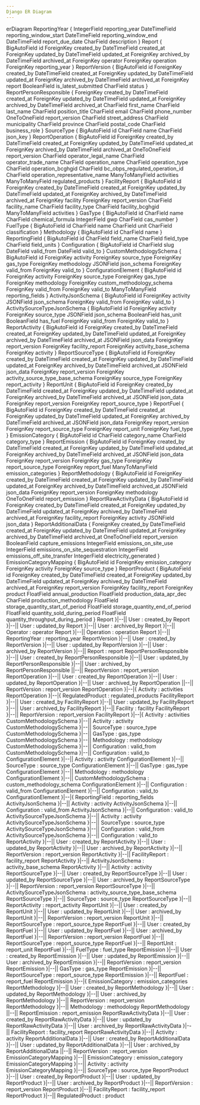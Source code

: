 ```yaml
---
Django ER Diagram
---
```

erDiagram
ReportingYear {
    IntegerField reporting_year
    DateTimeField reporting_window_start
    DateTimeField reporting_window_end
    DateTimeField report_due_date
    CharField description
}
Report {
    BigAutoField id
    ForeignKey created_by
    DateTimeField created_at
    ForeignKey updated_by
    DateTimeField updated_at
    ForeignKey archived_by
    DateTimeField archived_at
    ForeignKey operator
    ForeignKey operation
    ForeignKey reporting_year
}
ReportVersion {
    BigAutoField id
    ForeignKey created_by
    DateTimeField created_at
    ForeignKey updated_by
    DateTimeField updated_at
    ForeignKey archived_by
    DateTimeField archived_at
    ForeignKey report
    BooleanField is_latest_submitted
    CharField status
}
ReportPersonResponsible {
    ForeignKey created_by
    DateTimeField created_at
    ForeignKey updated_by
    DateTimeField updated_at
    ForeignKey archived_by
    DateTimeField archived_at
    CharField first_name
    CharField last_name
    CharField position_title
    CharField email
    CharField phone_number
    OneToOneField report_version
    CharField street_address
    CharField municipality
    CharField province
    CharField postal_code
    CharField business_role
}
SourceType {
    BigAutoField id
    CharField name
    CharField json_key
}
ReportOperation {
    BigAutoField id
    ForeignKey created_by
    DateTimeField created_at
    ForeignKey updated_by
    DateTimeField updated_at
    ForeignKey archived_by
    DateTimeField archived_at
    OneToOneField report_version
    CharField operator_legal_name
    CharField operator_trade_name
    CharField operation_name
    CharField operation_type
    CharField operation_bcghgid
    CharField bc_obps_regulated_operation_id
    CharField operation_representative_name
    ManyToManyField activities
    ManyToManyField regulated_products
}
FacilityReport {
    BigAutoField id
    ForeignKey created_by
    DateTimeField created_at
    ForeignKey updated_by
    DateTimeField updated_at
    ForeignKey archived_by
    DateTimeField archived_at
    ForeignKey facility
    ForeignKey report_version
    CharField facility_name
    CharField facility_type
    CharField facility_bcghgid
    ManyToManyField activities
}
GasType {
    BigAutoField id
    CharField name
    CharField chemical_formula
    IntegerField gwp
    CharField cas_number
}
FuelType {
    BigAutoField id
    CharField name
    CharField unit
    CharField classification
}
Methodology {
    BigAutoField id
    CharField name
}
ReportingField {
    BigAutoField id
    CharField field_name
    CharField field_type
    CharField field_units
}
Configuration {
    BigAutoField id
    CharField slug
    DateField valid_from
    DateField valid_to
}
CustomMethodologySchema {
    BigAutoField id
    ForeignKey activity
    ForeignKey source_type
    ForeignKey gas_type
    ForeignKey methodology
    JSONField json_schema
    ForeignKey valid_from
    ForeignKey valid_to
}
ConfigurationElement {
    BigAutoField id
    ForeignKey activity
    ForeignKey source_type
    ForeignKey gas_type
    ForeignKey methodology
    ForeignKey custom_methodology_schema
    ForeignKey valid_from
    ForeignKey valid_to
    ManyToManyField reporting_fields
}
ActivityJsonSchema {
    BigAutoField id
    ForeignKey activity
    JSONField json_schema
    ForeignKey valid_from
    ForeignKey valid_to
}
ActivitySourceTypeJsonSchema {
    BigAutoField id
    ForeignKey activity
    ForeignKey source_type
    JSONField json_schema
    BooleanField has_unit
    BooleanField has_fuel
    ForeignKey valid_from
    ForeignKey valid_to
}
ReportActivity {
    BigAutoField id
    ForeignKey created_by
    DateTimeField created_at
    ForeignKey updated_by
    DateTimeField updated_at
    ForeignKey archived_by
    DateTimeField archived_at
    JSONField json_data
    ForeignKey report_version
    ForeignKey facility_report
    ForeignKey activity_base_schema
    ForeignKey activity
}
ReportSourceType {
    BigAutoField id
    ForeignKey created_by
    DateTimeField created_at
    ForeignKey updated_by
    DateTimeField updated_at
    ForeignKey archived_by
    DateTimeField archived_at
    JSONField json_data
    ForeignKey report_version
    ForeignKey activity_source_type_base_schema
    ForeignKey source_type
    ForeignKey report_activity
}
ReportUnit {
    BigAutoField id
    ForeignKey created_by
    DateTimeField created_at
    ForeignKey updated_by
    DateTimeField updated_at
    ForeignKey archived_by
    DateTimeField archived_at
    JSONField json_data
    ForeignKey report_version
    ForeignKey report_source_type
}
ReportFuel {
    BigAutoField id
    ForeignKey created_by
    DateTimeField created_at
    ForeignKey updated_by
    DateTimeField updated_at
    ForeignKey archived_by
    DateTimeField archived_at
    JSONField json_data
    ForeignKey report_version
    ForeignKey report_source_type
    ForeignKey report_unit
    ForeignKey fuel_type
}
EmissionCategory {
    BigAutoField id
    CharField category_name
    CharField category_type
}
ReportEmission {
    BigAutoField id
    ForeignKey created_by
    DateTimeField created_at
    ForeignKey updated_by
    DateTimeField updated_at
    ForeignKey archived_by
    DateTimeField archived_at
    JSONField json_data
    ForeignKey report_version
    ForeignKey gas_type
    ForeignKey report_source_type
    ForeignKey report_fuel
    ManyToManyField emission_categories
}
ReportMethodology {
    BigAutoField id
    ForeignKey created_by
    DateTimeField created_at
    ForeignKey updated_by
    DateTimeField updated_at
    ForeignKey archived_by
    DateTimeField archived_at
    JSONField json_data
    ForeignKey report_version
    ForeignKey methodology
    OneToOneField report_emission
}
ReportRawActivityData {
    BigAutoField id
    ForeignKey created_by
    DateTimeField created_at
    ForeignKey updated_by
    DateTimeField updated_at
    ForeignKey archived_by
    DateTimeField archived_at
    ForeignKey facility_report
    ForeignKey activity
    JSONField json_data
}
ReportAdditionalData {
    ForeignKey created_by
    DateTimeField created_at
    ForeignKey updated_by
    DateTimeField updated_at
    ForeignKey archived_by
    DateTimeField archived_at
    OneToOneField report_version
    BooleanField capture_emissions
    IntegerField emissions_on_site_use
    IntegerField emissions_on_site_sequestration
    IntegerField emissions_off_site_transfer
    IntegerField electricity_generated
}
EmissionCategoryMapping {
    BigAutoField id
    ForeignKey emission_category
    ForeignKey activity
    ForeignKey source_type
}
ReportProduct {
    BigAutoField id
    ForeignKey created_by
    DateTimeField created_at
    ForeignKey updated_by
    DateTimeField updated_at
    ForeignKey archived_by
    DateTimeField archived_at
    ForeignKey report_version
    ForeignKey facility_report
    ForeignKey product
    FloatField annual_production
    FloatField production_data_apr_dec
    CharField production_methodology
    FloatField storage_quantity_start_of_period
    FloatField storage_quantity_end_of_period
    FloatField quantity_sold_during_period
    FloatField quantity_throughput_during_period
}
Report }|--|| User : created_by
Report }|--|| User : updated_by
Report }|--|| User : archived_by
Report }|--|| Operator : operator
Report }|--|| Operation : operation
Report }|--|| ReportingYear : reporting_year
ReportVersion }|--|| User : created_by
ReportVersion }|--|| User : updated_by
ReportVersion }|--|| User : archived_by
ReportVersion }|--|| Report : report
ReportPersonResponsible }|--|| User : created_by
ReportPersonResponsible }|--|| User : updated_by
ReportPersonResponsible }|--|| User : archived_by
ReportPersonResponsible ||--|| ReportVersion : report_version
ReportOperation }|--|| User : created_by
ReportOperation }|--|| User : updated_by
ReportOperation }|--|| User : archived_by
ReportOperation ||--|| ReportVersion : report_version
ReportOperation }|--|{ Activity : activities
ReportOperation }|--|{ RegulatedProduct : regulated_products
FacilityReport }|--|| User : created_by
FacilityReport }|--|| User : updated_by
FacilityReport }|--|| User : archived_by
FacilityReport }|--|| Facility : facility
FacilityReport }|--|| ReportVersion : report_version
FacilityReport }|--|{ Activity : activities
CustomMethodologySchema }|--|| Activity : activity
CustomMethodologySchema }|--|| SourceType : source_type
CustomMethodologySchema }|--|| GasType : gas_type
CustomMethodologySchema }|--|| Methodology : methodology
CustomMethodologySchema }|--|| Configuration : valid_from
CustomMethodologySchema }|--|| Configuration : valid_to
ConfigurationElement }|--|| Activity : activity
ConfigurationElement }|--|| SourceType : source_type
ConfigurationElement }|--|| GasType : gas_type
ConfigurationElement }|--|| Methodology : methodology
ConfigurationElement }|--|| CustomMethodologySchema : custom_methodology_schema
ConfigurationElement }|--|| Configuration : valid_from
ConfigurationElement }|--|| Configuration : valid_to
ConfigurationElement }|--|{ ReportingField : reporting_fields
ActivityJsonSchema }|--|| Activity : activity
ActivityJsonSchema }|--|| Configuration : valid_from
ActivityJsonSchema }|--|| Configuration : valid_to
ActivitySourceTypeJsonSchema }|--|| Activity : activity
ActivitySourceTypeJsonSchema }|--|| SourceType : source_type
ActivitySourceTypeJsonSchema }|--|| Configuration : valid_from
ActivitySourceTypeJsonSchema }|--|| Configuration : valid_to
ReportActivity }|--|| User : created_by
ReportActivity }|--|| User : updated_by
ReportActivity }|--|| User : archived_by
ReportActivity }|--|| ReportVersion : report_version
ReportActivity }|--|| FacilityReport : facility_report
ReportActivity }|--|| ActivityJsonSchema : activity_base_schema
ReportActivity }|--|| Activity : activity
ReportSourceType }|--|| User : created_by
ReportSourceType }|--|| User : updated_by
ReportSourceType }|--|| User : archived_by
ReportSourceType }|--|| ReportVersion : report_version
ReportSourceType }|--|| ActivitySourceTypeJsonSchema : activity_source_type_base_schema
ReportSourceType }|--|| SourceType : source_type
ReportSourceType }|--|| ReportActivity : report_activity
ReportUnit }|--|| User : created_by
ReportUnit }|--|| User : updated_by
ReportUnit }|--|| User : archived_by
ReportUnit }|--|| ReportVersion : report_version
ReportUnit }|--|| ReportSourceType : report_source_type
ReportFuel }|--|| User : created_by
ReportFuel }|--|| User : updated_by
ReportFuel }|--|| User : archived_by
ReportFuel }|--|| ReportVersion : report_version
ReportFuel }|--|| ReportSourceType : report_source_type
ReportFuel }|--|| ReportUnit : report_unit
ReportFuel }|--|| FuelType : fuel_type
ReportEmission }|--|| User : created_by
ReportEmission }|--|| User : updated_by
ReportEmission }|--|| User : archived_by
ReportEmission }|--|| ReportVersion : report_version
ReportEmission }|--|| GasType : gas_type
ReportEmission }|--|| ReportSourceType : report_source_type
ReportEmission }|--|| ReportFuel : report_fuel
ReportEmission }|--|{ EmissionCategory : emission_categories
ReportMethodology }|--|| User : created_by
ReportMethodology }|--|| User : updated_by
ReportMethodology }|--|| User : archived_by
ReportMethodology }|--|| ReportVersion : report_version
ReportMethodology }|--|| Methodology : methodology
ReportMethodology ||--|| ReportEmission : report_emission
ReportRawActivityData }|--|| User : created_by
ReportRawActivityData }|--|| User : updated_by
ReportRawActivityData }|--|| User : archived_by
ReportRawActivityData }|--|| FacilityReport : facility_report
ReportRawActivityData }|--|| Activity : activity
ReportAdditionalData }|--|| User : created_by
ReportAdditionalData }|--|| User : updated_by
ReportAdditionalData }|--|| User : archived_by
ReportAdditionalData ||--|| ReportVersion : report_version
EmissionCategoryMapping }|--|| EmissionCategory : emission_category
EmissionCategoryMapping }|--|| Activity : activity
EmissionCategoryMapping }|--|| SourceType : source_type
ReportProduct }|--|| User : created_by
ReportProduct }|--|| User : updated_by
ReportProduct }|--|| User : archived_by
ReportProduct }|--|| ReportVersion : report_version
ReportProduct }|--|| FacilityReport : facility_report
ReportProduct }|--|| RegulatedProduct : product